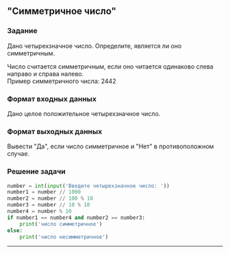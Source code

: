## "Симметричное число"

### Задание

Дано четырехзначное число. Определите, является ли оно симметричным.

Число считается симметричным, если оно читается одинаково слева направо и справа налево. \
Пример симметричного числа: 2442

### Формат входных данных

Дано целое положительное четырехзначное число.

### Формат выходных данных

Вывести "Да", если число симметричное и "Нет" в противоположном случае.

### Решение задачи

```python
number = int(input('Введите четырехзначное число: '))
number1 = number // 1000
number2 = number // 100 % 10
number3 = number // 10 % 10
number4 = number % 10
if number1 == number4 and number2 == number3:
    print('число симметричное')
else:
    print('число несимметричное')
```

---
